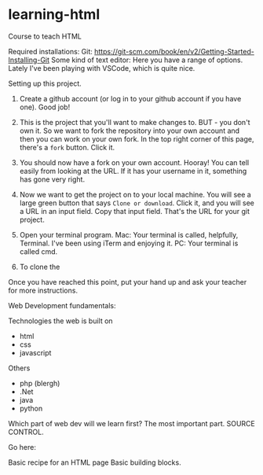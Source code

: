 # learning-html
Course to teach HTML

Required installations: 
Git: https://git-scm.com/book/en/v2/Getting-Started-Installing-Git 
Some kind of text editor: Here you have a range of options. Lately I've been playing with VSCode, which is quite nice. 

Setting up this project. 
1. Create a github account (or log in to your github account if you have one). Good job! 
2. This is the project that you'll want to make changes to. BUT - you don't own it. So we want to fork the repository into your own account and then you can work on your own fork. In the top right corner of this page, there's a `fork` button. Click it. 
3. You should now have a fork on your own account. Hooray! You can tell easily from looking at the URL. If it has your username in it, something has gone very right.
4. Now we want to get the project on to your local machine. You will see a large green button that says `Clone or download`. Click it, and you will see a URL in an input field. Copy that input field. That's the URL for your git project. 
5. Open your terminal program. 
    Mac: Your terminal is called, helpfully, Terminal. I've been using iTerm and enjoying it.
    PC: Your terminal is called cmd. 

6. To clone the 

Once you have reached this point, put your hand up and ask your teacher for more instructions. 



Web Development fundamentals: 

Technologies the web is built on
- html
- css
- javascript

Others
- php (blergh)
- .Net
- java
- python

Which part of web dev will we learn first? The most important part. SOURCE CONTROL. 

Go here: 

Basic recipe for an HTML page
Basic building blocks. 

